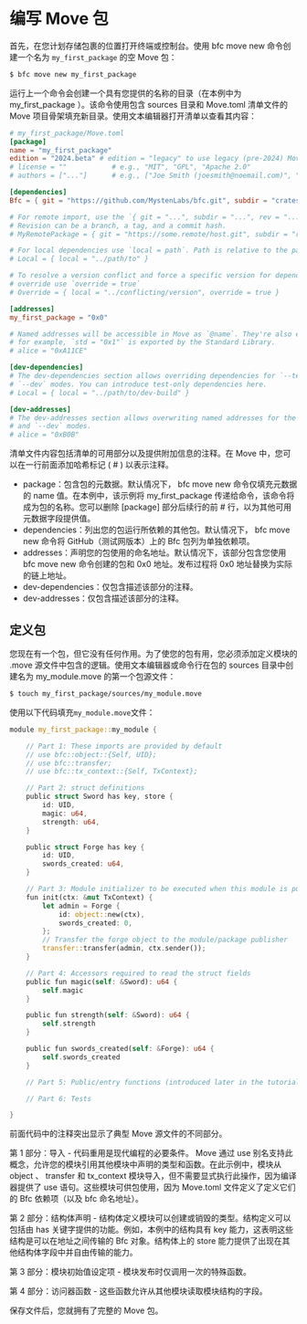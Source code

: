 # 编写 Move 包

首先，在您计划存储包裹的位置打开终端或控制台。使用 bfc move new 命令创建一个名为 `my_first_package` 的空 Move 包：

```bash
$ bfc move new my_first_package
```

运行上一个命令会创建一个具有您提供的名称的目录（在本例中为 my_first_package ）。该命令使用包含 sources 目录和 Move.toml 清单文件的 Move 项目骨架填充新目录。使用文本编辑器打开清单以查看其内容：

```toml
# my_first_package/Move.toml
[package]
name = "my_first_package"
edition = "2024.beta" # edition = "legacy" to use legacy (pre-2024) Move
# license = ""           # e.g., "MIT", "GPL", "Apache 2.0"
# authors = ["..."]      # e.g., ["Joe Smith (joesmith@noemail.com)", "John Snow (johnsnow@noemail.com)"]

[dependencies]
Bfc = { git = "https://github.com/MystenLabs/bfc.git", subdir = "crates/bfc-framework/packages/bfc-framework", rev = "framework/testnet" }

# For remote import, use the `{ git = "...", subdir = "...", rev = "..." }`.
# Revision can be a branch, a tag, and a commit hash.
# MyRemotePackage = { git = "https://some.remote/host.git", subdir = "remote/path", rev = "main" }

# For local dependencies use `local = path`. Path is relative to the package root
# Local = { local = "../path/to" }

# To resolve a version conflict and force a specific version for dependency
# override use `override = true`
# Override = { local = "../conflicting/version", override = true }

[addresses]
my_first_package = "0x0"

# Named addresses will be accessible in Move as `@name`. They're also exported:
# for example, `std = "0x1"` is exported by the Standard Library.
# alice = "0xA11CE"

[dev-dependencies]
# The dev-dependencies section allows overriding dependencies for `--test` and
# `--dev` modes. You can introduce test-only dependencies here.
# Local = { local = "../path/to/dev-build" }

[dev-addresses]
# The dev-addresses section allows overwriting named addresses for the `--test`
# and `--dev` modes.
# alice = "0xB0B"
```

清单文件内容包括清单的可用部分以及提供附加信息的注释。在 Move 中，您可以在一行前面添加哈希标记 ( # ) 以表示注释。

- package：包含包的元数据。默认情况下， bfc move new 命令仅填充元数据的 name 值。在本例中，该示例将 my_first_package 传递给命令，该命令将成为包的名称。您可以删除 [package] 部分后续行的前 # 行，以为其他可用元数据字段提供值。
- dependencies：列出您的包运行所依赖的其他包。默认情况下， bfc move new 命令将 GitHub（测试网版本）上的 Bfc 包列为单独依赖项。
- addresses：声明您的包使用的命名地址。默认情况下，该部分包含您使用 bfc move new 命令创建的包和 0x0 地址。发布过程将 0x0 地址替换为实际的链上地址。
- dev-dependencies：仅包含描述该部分的注释。
- dev-addresses：仅包含描述该部分的注释。

## 定义包​

您现在有一个包，但它没有任何作用。为了使您的包有用，您必须添加定义模块的 .move 源文件中包含的逻辑。使用文本编辑器或命令行在包的 sources 目录中创建名为 my_module.move 的第一个包源文件：

```bash
$ touch my_first_package/sources/my_module.move
```

使用以下代码填充`my_module.move`文件：

```rust
module my_first_package::my_module {

    // Part 1: These imports are provided by default
    // use bfc::object::{Self, UID};
    // use bfc::transfer;
    // use bfc::tx_context::{Self, TxContext};

    // Part 2: struct definitions
    public struct Sword has key, store {
        id: UID,
        magic: u64,
        strength: u64,
    }

    public struct Forge has key {
        id: UID,
        swords_created: u64,
    }

    // Part 3: Module initializer to be executed when this module is published
    fun init(ctx: &mut TxContext) {
        let admin = Forge {
            id: object::new(ctx),
            swords_created: 0,
        };
        // Transfer the forge object to the module/package publisher
        transfer::transfer(admin, ctx.sender());
    }

    // Part 4: Accessors required to read the struct fields
    public fun magic(self: &Sword): u64 {
        self.magic
    }

    public fun strength(self: &Sword): u64 {
        self.strength
    }

    public fun swords_created(self: &Forge): u64 {
        self.swords_created
    }

    // Part 5: Public/entry functions (introduced later in the tutorial)

    // Part 6: Tests

}
```

前面代码中的注释突出显示了典型 Move 源文件的不同部分。

第 1 部分：导入 - 代码重用是现代编程的必要条件。 Move 通过 use 别名支持此概念，允许您的模块引用其他模块中声明的类型和函数。在此示例中，模块从 object 、 transfer 和 tx_context 模块导入，但不需要显式执行此操作，因为编译器提供了 use 语句。这些模块可供包使用，因为 Move.toml 文件定义了定义它们的 Bfc 依赖项（以及 bfc 命名地址）。

第 2 部分：结构体声明 - 结构体定义模块可以创建或销毁的类型。结构定义可以包括由 has 关键字提供的功能。例如，本例中的结构具有 key 能力，这表明这些结构是可以在地址之间传输的 Bfc 对象。结构体上的 store 能力提供了出现在其他结构体字段中并自由传输的能力。

第 3 部分：模块初始值设定项 - 模块发布时仅调用一次的特殊函数。

第 4 部分：访问器函数 - 这些函数允许从其他模块读取模块结构的字段。

保存文件后，您就拥有了完整的 Move 包。
